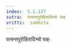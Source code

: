 ```yaml
---
index:  5.1.127
sutra:  पत्यन्तपुरोहितादिभ्यो यक्
vritti:  samhita 
---
```


पत्यन्तपुरोहितादिभ्यो यक्


